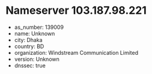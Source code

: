 # Nameserver 103.187.98.221

* as_number: 139009
* name: Unknown
* city: Dhaka
* country: BD
* organization: Windstream Communication Limited
* version: Unknown
* dnssec: true
